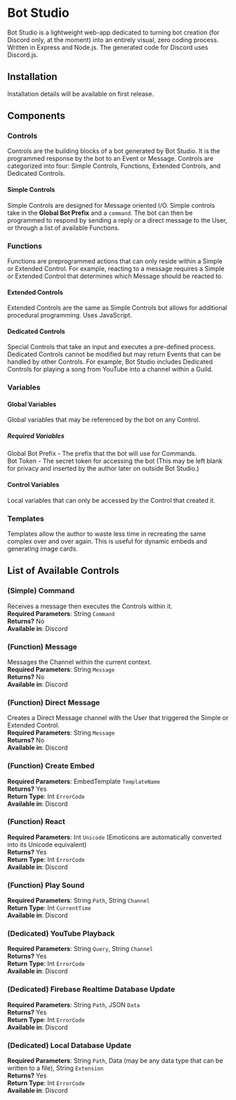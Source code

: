 # Bot Studio

Bot Studio is a lightweight web-app dedicated to turning bot creation (for Discord only, at the moment) into an entirely visual, zero coding process. Written in Express and Node.js. The generated code for Discord uses Discord.js.

## Installation

Installation details will be available on first release.

## Components

### Controls
Controls are the building blocks of a bot generated by Bot Studio. It is the programmed response by the bot to an Event or Message. Controls are categorized into four: Simple Controls, Functions, Extended Controls, and Dedicated Controls.

#### Simple Controls
Simple Controls are designed for Message oriented I/O. Simple controls take in the **Global Bot Prefix** and a ``command``. The bot can then be programmed to respond by sending a reply or a direct message to the User, or through a list of available Functions.

### Functions
Functions are preprogrammed actions that can only reside within a Simple or Extended Control. For example, reacting to a message requires a Simple or Extended Control that determines which Message should be reacted to.

#### Extended Controls
Extended Controls are the same as Simple Controls but allows for additional procedural programming. Uses JavaScript.

#### Dedicated Controls
Special Controls that take an input and executes a pre-defined process. Dedicated Controls cannot be modified but may return Events that can be handled by other Controls. For example, Bot Studio includes Dedicated Controls for playing a song from YouTube into a channel within a Guild.

### Variables

#### Global Variables
Global variables that may be referenced by the bot on any Control.
##### Required Variables
Global Bot Prefix - The prefix that the bot will use for Commands.  
Bot Token - The secret token for accessing the bot (This may be left blank for privacy and inserted by the author later on outside Bot Studio.)

#### Control Variables
Local variables that can only be accessed by the Control that created it.

### Templates
Templates allow the author to waste less time in recreating the same complex over and over again. This is useful for dynamic embeds and generating image cards.

## List of Available Controls

### (Simple) Command
Receives a message then executes the Controls within it.  
**Required Parameters**: String ``Command``  
**Returns?** No  
**Available in**: Discord

### (Function) Message
Messages the Channel within the current context.  
**Required Parameters**: String ``Message``  
**Returns?** No  
**Available in**: Discord

### (Function) Direct Message
Creates a Direct Message channel with the User that triggered the Simple or Extended Control.  
**Required Parameters**: String ``Message``  
**Returns?** No  
**Available in**: Discord

### (Function) Create Embed
**Required Parameters**: EmbedTemplate ``TemplateName``  
**Returns?** Yes  
**Return Type**: Int ``ErrorCode``  
**Available in**: Discord

### (Function) React
**Required Parameters**: Int ``Unicode`` (Emoticons are automatically converted into its Unicode equivalent)  
**Returns?** Yes  
**Return Type**: Int ``ErrorCode``  
**Available in**: Discord

### (Function) Play Sound
**Required Parameters**: String ``Path``, String ``Channel``  
**Return Type**: Int ``CurrentTime``  
**Available in**: Discord

### (Dedicated) YouTube Playback
**Required Parameters**: String ``Query``, String ``Channel``  
**Returns?** Yes  
**Return Type**: Int ``ErrorCode``  
**Available in**: Discord

### (Dedicated) Firebase Realtime Database Update
**Required Parameters**: String ``Path``, JSON ``Data``  
**Returns?** Yes  
**Return Type**: Int ``ErrorCode``  
**Available in**: Discord

### (Dedicated) Local Database Update
**Required Parameters**: String ``Path``, Data (may be any data type that can be written to a file), String ``Extension``  
**Returns?** Yes  
**Return Type**: Int ``ErrorCode``  
**Available in**: Discord
